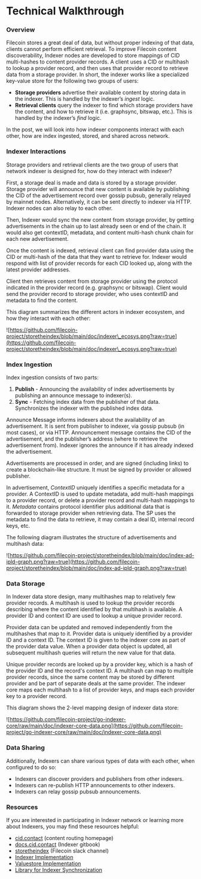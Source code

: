 # Technical Walkthrough

### Overview

Filecoin stores a great deal of data, but without proper indexing of that data, clients cannot perform efficient retrieval. To improve Filecoin content discoverability, Indexer nodes are developed to store mappings of CID multi-hashes to content provider records. A client uses a CID or multihash to lookup a provider record, and then uses that provider record to retrieve data from a storage provider. In short, the indexer works like a specialized key-value store for the following two groups of users:

* **Storage providers** advertise their available content by storing data in the indexer. This is handled by the indexer’s _ingest_ logic.
* **Retrieval clients** query the indexer to find which storage providers have the content, and how to retrieve it (i.e. graphsync, bitswap, etc.). This is handled by the indexer’s _find_ logic.

In the post, we will look into how indexer components interact with each other, how are index ingested, stored, and shared across network.

### Indexer Interactions

Storage providers and retrieval clients are the two group of users that network indexer is designed for, how do they interact with indexer?

First, a storage deal is made and data is stored by a storage provider. Storage provider will announce that new content is available by publishing the CID of the advertisement record over gossip pubsub, generally relayed by mainnet nodes. Alternatively, it can be sent directly to indexer via HTTP. Indexer nodes can also relay to each other.

Then, Indexer would sync the new content from storage provider, by getting advertisements in the chain up to last already seen or end of the chain. It would also get contextID, metadata, and content multi-hash chunk chain for each new advertisement.

Once the content is indexed, retrieval client can find provider data using the CID or multi-hash of the data that they want to retrieve for. Indexer would respond with list of provider records for each CID looked up, along with the latest provider addresses.

Client then retrieves content from storage provider using the protocol indicated in the provider record (e.g. graphsync or bitswap). Client would send the provider record to storage provider, who uses contextID and metadata to find the content.

This diagram summarizes the different actors in indexer ecosystem, and how they interact with each other:

![https://github.com/filecoin-project/storetheindex/blob/main/doc/indexer\_ecosys.png?raw=true](https://github.com/filecoin-project/storetheindex/blob/main/doc/indexer\_ecosys.png?raw=true)

### Index Ingestion

Index ingestion consists of two parts:

1. **Publish** - Announcing the availability of index advertisements by publishing an announce message to indexer(s).
2. **Sync** - Fetching index data from the publisher of that data. Synchronizes the indexer with the published index data.

Announce Message informs indexers about the availability of an advertisement. It is sent from publisher to indexer, via gossip pubsub (in most cases), or via HTTP. Announcement message contains the CID of the advertisement, and the publisher’s address (where to retrieve the advertisement from). Indexer ignores the announce if it has already indexed the advertisement.

Advertisements are processed in order, and are signed (including links) to create a blockchain-like structure. It must be signed by provider or allowed publisher.

In advertisement, _ContextID_ uniquely identifies a specific metadata for a provider. A ContextID is used to update metadata, add multi-hash mappings to a provider record, or delete a provider record and multi-hash mappings to it. _Metadata_ contains protocol identifier plus additional data that is forwarded to storage provider when retrieving data. The SP uses the metadata to find the data to retrieve, it may contain a deal ID, internal record keys, etc.

The following diagram illustrates the structure of advertisements and multihash data:

![https://github.com/filecoin-project/storetheindex/blob/main/doc/index-ad-ipld-graph.png?raw=true](https://github.com/filecoin-project/storetheindex/blob/main/doc/index-ad-ipld-graph.png?raw=true)

### Data Storage

In Indexer data store design, many multihashes map to relatively few provider records. A multihash is used to lookup the provider records describing where the content identified by that multihash is available. A provider ID and context ID are used to lookup a unique provider record.

Provider data can be updated and removed independently from the multihashes that map to it. Provider data is uniquely identified by a provider ID and a context ID. The context ID is given to the indexer core as part of the provider data value. When a provider data object is updated, all subsequent multihash queries will return the new value for that data.

Unique provider records are looked up by a provider key, which is a hash of the provider ID and the record's context ID. A multihash can map to multiple provider records, since the same content may be stored by different provider and be part of separate deals at the same provider. The indexer core maps each multihash to a list of provider keys, and maps each provider key to a provider record.

This diagram shows the 2-level mapping design of indexer data store:

![https://github.com/filecoin-project/go-indexer-core/raw/main/doc/indexer-core-data.png](https://github.com/filecoin-project/go-indexer-core/raw/main/doc/indexer-core-data.png)

### Data Sharing

Additionally, Indexers can share various types of data with each other, when configured to do so:

* Indexers can discover providers and publishers from other indexers.
* Indexers can re-publish HTTP announcements to other indexers.
* Indexers can relay gossip pubsub announcements.

### Resources

If you are interested in participating in Indexer network or learning more about Indexers, you may find these resources helpful:

* [cid.contact](http://cid.contact) (content routing homepage)
* [docs.cid.contact](http://docs.cid.contact) (Indexer gitbook)
* [storetheindex](https://filecoinproject.slack.com/archives/C02T827T9N0) (Filecoin slack channel)
* [Indexer Implementation](https://github.com/filecoin-project/storetheindex)
* [Valuestore Implementation](https://github.com/ipld/go-storethehash)
* [Library for Indexer Synchronization](https://github.com/filecoin-project/go-legs)
